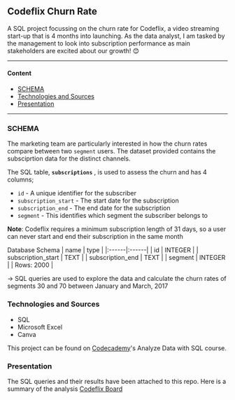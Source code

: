 ## Codeflix Churn Rate
A SQL project focussing on the churn rate for Codeflix, a video streaming start-up that is 4 months into launching.
As the data analyst, I am tasked by the management to look into subscription performance as main stakeholders are excited about our growth! 😊

----
#### Content
* [SCHEMA](#schema)
* [Technologies and Sources](#Technologies_and_Sources)
* [Presentation](#presentation)

----
### SCHEMA
The marketing team are particularly interested in how the churn rates compare between two `segment` users. The dataset provided contains the subsciprtion data for the distinct channels.

The SQL table, __`subscriptions`__ , is used to assess the churn and has 4 columns;

- `id` - A unique identifier for the subscriber
- `subscription_start` - The start date for the subscription
- `subscription_end` - The end date for the subscription
- `segment` - This identifies which segment the subscriber belongs to


__Note__: Codeflix requires a minimum subscription length of 31 days, so a user can never start and end their subscription in the same month

Database Schema
| name | type |
|:------|:------|
| id | INTEGER |
| subscription_start |	TEXT |
| subscription_end | TEXT |
| segment | INTEGER |
| Rows: 2000 | 

-> SQL queries are used to explore the data and calculate the churn rates of segments 30 and 70 between January and March, 2017

### Technologies and Sources
* SQL
* Microsoft Excel
* Canva

This project can be found on [Codecademy](https://www.codecademy.com/)'s Analyze Data with SQL course.

### Presentation

The SQL queries and their results have been attached to this repo. Here is a summary of the analysis [Codeflix Board](https://github.com/Nop-lop/Data-Science-Projects/blob/b68f615ceef8e916461694346770d1889335f6c6/Codeflix%20Churn%20Rates/Codeflix%20Board.pdf)


